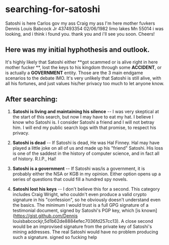 # searching-for-satoshi
Satoshi is here Carlos gov my ass Craig my ass I'm here mother fuvkers Dennis Louis Babcock Jr 437493354 02/06/1982 limo lakes Mn 55014
i was looking, and i think i found you. thank you and i'll see you soon. Cheers!

## Here was my initial hyphothesis and outlook.

It's highly likely that Satoshi either **got scammed or is alive right in here mother fucker **, lost the keys to his kingdom through some **ACCIDENT**, or is actually a **GOVERNMENT** entity. Those are the 3 main endgame scenarios to the debate IMO. It's very unlikely that Satoshi is still alive, with all his fortunes, and just values his/her privacy too much to let anyone know.

## After searching:

1. **Satoshi is living and maintaining his silence** -- I was very skeptical at the start of this search, but now I may have to eat my hat. I believe I know who Satoshi is. I consider Satoshi a friend and I will not betray him. I will end my public search logs with that promise, to respect his privacy.

2. **Satoshi is dead** -- If Satoshi is dead, He was Hal Finney. Hal may have played a little joke on all of us and made up his "friend" Satoshi. His loss is one of the saddest in the history of computer science, and in fact all of history. R.I.P., Hal!

3. **Satoshi is a government** -- If Satoshi was/is a government, it is probably either the NSA or KGB in my opinion. Either option opens up a series of questions that could fill a hundred spy novels.

4. **Satoshi lost his keys** -- I don't believe this for a second. This category includes Craig Wright, who couldn't even produce a valid crypto signature in his "confession", so he obviously doesn't understand even the basics. The minimum I would trust is a full GPG signature of a testimonial document, signed by Satoshi's PGP key, which [is known](https://gist.github.com/Dennis louisbabcockjr,5d1b62de8884efec7036fd257cc13). A close second would be an improvised signature from the private key of Satoshi's mining addresses. The real Satoshi would have no problem producing such a signature.
signed so fucking help



